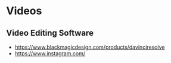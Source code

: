 # Videos

## Video Editing Software

- https://www.blackmagicdesign.com/products/davinciresolve
- https://www.instagram.com/
